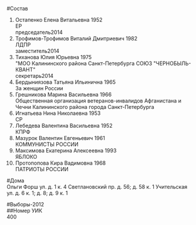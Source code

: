 #Состав  
1. Остапенко Елена Витальевна 1952  
    ЕР  
    председатель2014  
2. Трофимов-Трофимов Виталий Дмитриевич 1982  
    ЛДПР  
    заместитель2014  
3. Тиханова Юлия Юрьевна 1975  
    "МОО Калининского района Санкт-Петербурга СОЮЗ "ЧЕРНОБЫЛЬ- КВАНТ"  
    секретарь2014  
4. Бердыниязова Татьяна Ильинична 1965  
    За женщин России  
5. Грешникова Марина Васильевна 1966  
    Общественная организация ветеранов-инвалидов Афганистана и Чечни Калининского района города Санкт-Петербурга  
6. Игнатьева Нина Николаевна 1953  
    СР  
7. Лебедева Валентина Васильевна 1952  
    КПРФ  
8. Мазурок Валентин Евгеньевич 1961  
    КОММУНИСТЫ РОССИИ  
9. Максимова Екатерина Алексеевна 1993  
    ЯБЛОКО  
10. Протопопова Кира Вадимовна 1968  
    ПАТРИОТЫ РОССИИ  

#Дома  
Ольги Форш ул. д. 1 к. 4 Светлановский пр. д. 56; д. 58 к. 1 Учительская ул. д. 6 к. 1; д. 8; д. 9 к. 1  
  
#Выборы-2012  
##Номер УИК  
400  
